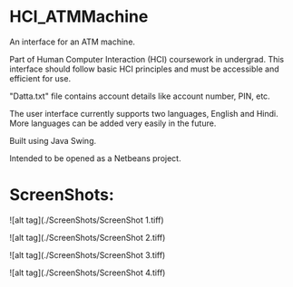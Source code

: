 # HCI_ATMMachine
An interface for an ATM machine.

Part of Human Computer Interaction (HCI) coursework in undergrad. This interface should follow basic HCI principles and must be accessible and efficient for use.

"Datta.txt" file contains account details like account number, PIN, etc.

The user interface currently supports two languages, English and Hindi. More languages can be added very easily in the future.

Built using Java Swing.

Intended to be opened as a Netbeans project.

ScreenShots:
=============

![alt tag](./ScreenShots/ScreenShot 1.tiff)

![alt tag](./ScreenShots/ScreenShot 2.tiff)

![alt tag](./ScreenShots/ScreenShot 3.tiff)

![alt tag](./ScreenShots/ScreenShot 4.tiff)